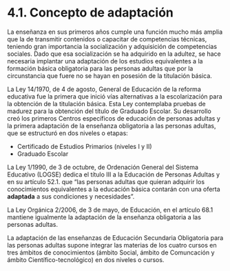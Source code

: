 # 4.1. Concepto de adaptación

La enseñanza en sus primeros años cumple una función mucho más amplia que la de transmitir contenidos o capacitar de competencias técnicas, teniendo gran importancia la socialización y adquisición de competencias sociales. Dado que esa socialización se ha adquirido en la adultez, se hace necesaria implantar una adaptación de los estudios equivalentes a la formación básica obligatoria para las personas adultas que por la circunstancia que fuere no se hayan en posesión de la titulación básica.

La Ley 14/1970, de 4 de agosto, General de Educación de la reforma educativa fue la primera que inició vías alternativas a la escolarización para la obtención de la titulación básica. Esta Ley contemplaba pruebas de madurez para la obtención del título de Graduado Escolar. Su desarrollo creó los primeros Centros específicos de educación de personas adultas y la primera adaptación de la enseñanza obligatoria a las personas adultas, que se estructuró en dos niveles o etapas:

* Certificado de Estudios Primarios \(niveles I y II\)
* Graduado Escolar

La Ley 1/1990, de 3 de octubre, de Ordenación General del Sistema Educativo \(LOGSE\) dedica el título III a la Educación de Personas Adultas y en su artículo 52.1. que “las personas adultas que quieran adquirir los conocimientos equivalentes a la educación básica contarán con una oferta **adaptada** a sus condiciones y necesidades”.

La Ley Orgánica 2/2006, de 3 de mayo, de Educación, en el artículo 68.1 mantiene igualmente la adaptación de la enseñanza obligatoria a las personas adultas.

La adaptación de las enseñanzas de Educación Secundaria Obligatoria para las personas adultas supone integrar las materias de los cuatro cursos en tres ámbitos de conocimientos \(ámbito Social, ámbito de Comuncación y ámbito Científico-tecnológico\) en dos niveles o cursos.

